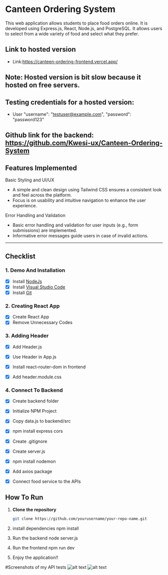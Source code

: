 # Canteen Ordering System

This web application allows students to place food orders online. It is developed using Express.js, React, Node.js, and PostgreSQL. It allows users to select from a wide variety of food and select what they prefer.

## Link to hosted version
- Link:https://canteen-ordering-frontend.vercel.app/

## Note: Hosted version is bit slow because it hosted on free servers.

## Testing credentials for a hosted version:
- User "username": "testuser@example.com", "password": "password123"

## Github link for the backend: https://github.com/Kwesi-ux/Canteen-Ordering-System



## Features Implemented
Basic Styling and UI/UX
- A simple and clean design using Tailwind CSS ensures a consistent look and feel across the platform.
- Focus is on usability and intuitive navigation to enhance the user experience.

Error Handling and Validation
- Basic error handling and validation for user inputs (e.g., form submissions) are implemented.
- Informative error messages guide users in case of invalid actions.

  

---

## Checklist

### 1. Demo And Installation
- [x] Install [NodeJs](https://nodejs.org/en)
- [x] Install [Visual Studio Code](https://code.visualstudio.com)
- [x] Install [Git](https://git-scm.com)

### 2. Creating React App
- [x] Create React App
- [x] Remove Unnecessary Codes

### 3. Adding Header
- [x] Add Header.js
- [x] Use Header in App.js
- [x] Install react-router-dom in frontend
- [x] Add header.module.css



### 4. Connect To Backend
- [x] Create backend folder
- [x] Initialize NPM Project
- [x] Copy data.js to backend/src
- [x] npm install express cors
- [x] Create .gitignore
- [x] Create server.js
- [x] npm install nodemon
- [x] Add axios package
- [x] Connect food service to the APIs



## How To Run
1. **Clone the repository**  
   ```bash
   git clone https://github.com/yourusername/your-repo-name.git

2. install dependencies
  npm install


3. Run the backend
  node server.js

5. Run the frontend
npm run dev

6. Enjoy the application!!

#Screenshots of my API tests
![alt text](<C:\Users\kwesi_xs8x0uf\Desktop\Canteen-Ordering-System\frontend\postman images\postman3.png>) 
![alt text](<C:\Users\kwesi_xs8x0uf\Desktop\Canteen-Ordering-System\frontend\postman images\postman2.png>)
